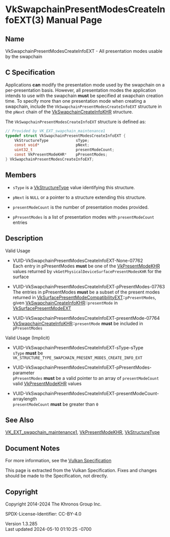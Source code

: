 # VkSwapchainPresentModesCreateInfoEXT(3) Manual Page

## Name

VkSwapchainPresentModesCreateInfoEXT - All presentation modes usable by
the swapchain



## <a href="#_c_specification" class="anchor"></a>C Specification

Applications **can** modify the presentation mode used by the swapchain
on a per-presentation basis. However, all presentation modes the
application intends to use with the swapchain **must** be specified at
swapchain creation time. To specify more than one presentation mode when
creating a swapchain, include the `VkSwapchainPresentModesCreateInfoEXT`
structure in the `pNext` chain of the
[VkSwapchainCreateInfoKHR](https://registry.khronos.org/vulkan/specs/1.3-extensions/man/html/VkSwapchainCreateInfoKHR.html) structure.

The `VkSwapchainPresentModesCreateInfoEXT` structure is defined as:

``` c
// Provided by VK_EXT_swapchain_maintenance1
typedef struct VkSwapchainPresentModesCreateInfoEXT {
    VkStructureType            sType;
    const void*                pNext;
    uint32_t                   presentModeCount;
    const VkPresentModeKHR*    pPresentModes;
} VkSwapchainPresentModesCreateInfoEXT;
```

## <a href="#_members" class="anchor"></a>Members

- `sType` is a [VkStructureType](https://registry.khronos.org/vulkan/specs/1.3-extensions/man/html/VkStructureType.html) value identifying
  this structure.

- `pNext` is `NULL` or a pointer to a structure extending this
  structure.

- `presentModeCount` is the number of presentation modes provided.

- `pPresentModes` is a list of presentation modes with
  `presentModeCount` entries

## <a href="#_description" class="anchor"></a>Description

Valid Usage

- <a href="#VUID-VkSwapchainPresentModesCreateInfoEXT-None-07762"
  id="VUID-VkSwapchainPresentModesCreateInfoEXT-None-07762"></a>
  VUID-VkSwapchainPresentModesCreateInfoEXT-None-07762  
  Each entry in pPresentModes **must** be one of the
  [VkPresentModeKHR](https://registry.khronos.org/vulkan/specs/1.3-extensions/man/html/VkPresentModeKHR.html) values returned by
  `vkGetPhysicalDeviceSurfacePresentModesKHR` for the surface

- <a href="#VUID-VkSwapchainPresentModesCreateInfoEXT-pPresentModes-07763"
  id="VUID-VkSwapchainPresentModesCreateInfoEXT-pPresentModes-07763"></a>
  VUID-VkSwapchainPresentModesCreateInfoEXT-pPresentModes-07763  
  The entries in pPresentModes **must** be a subset of the present modes
  returned in
  [VkSurfacePresentModeCompatibilityEXT](https://registry.khronos.org/vulkan/specs/1.3-extensions/man/html/VkSurfacePresentModeCompatibilityEXT.html)::`pPresentModes`,
  given
  [VkSwapchainCreateInfoKHR](https://registry.khronos.org/vulkan/specs/1.3-extensions/man/html/VkSwapchainCreateInfoKHR.html)::`presentMode`
  in [VkSurfacePresentModeEXT](https://registry.khronos.org/vulkan/specs/1.3-extensions/man/html/VkSurfacePresentModeEXT.html)

- <a href="#VUID-VkSwapchainPresentModesCreateInfoEXT-presentMode-07764"
  id="VUID-VkSwapchainPresentModesCreateInfoEXT-presentMode-07764"></a>
  VUID-VkSwapchainPresentModesCreateInfoEXT-presentMode-07764  
  [VkSwapchainCreateInfoKHR](https://registry.khronos.org/vulkan/specs/1.3-extensions/man/html/VkSwapchainCreateInfoKHR.html)::`presentMode`
  **must** be included in `pPresentModes`

Valid Usage (Implicit)

- <a href="#VUID-VkSwapchainPresentModesCreateInfoEXT-sType-sType"
  id="VUID-VkSwapchainPresentModesCreateInfoEXT-sType-sType"></a>
  VUID-VkSwapchainPresentModesCreateInfoEXT-sType-sType  
  `sType` **must** be
  `VK_STRUCTURE_TYPE_SWAPCHAIN_PRESENT_MODES_CREATE_INFO_EXT`

- <a
  href="#VUID-VkSwapchainPresentModesCreateInfoEXT-pPresentModes-parameter"
  id="VUID-VkSwapchainPresentModesCreateInfoEXT-pPresentModes-parameter"></a>
  VUID-VkSwapchainPresentModesCreateInfoEXT-pPresentModes-parameter  
  `pPresentModes` **must** be a valid pointer to an array of
  `presentModeCount` valid [VkPresentModeKHR](https://registry.khronos.org/vulkan/specs/1.3-extensions/man/html/VkPresentModeKHR.html)
  values

- <a
  href="#VUID-VkSwapchainPresentModesCreateInfoEXT-presentModeCount-arraylength"
  id="VUID-VkSwapchainPresentModesCreateInfoEXT-presentModeCount-arraylength"></a>
  VUID-VkSwapchainPresentModesCreateInfoEXT-presentModeCount-arraylength  
  `presentModeCount` **must** be greater than `0`

## <a href="#_see_also" class="anchor"></a>See Also

[VK_EXT_swapchain_maintenance1](https://registry.khronos.org/vulkan/specs/1.3-extensions/man/html/VK_EXT_swapchain_maintenance1.html),
[VkPresentModeKHR](https://registry.khronos.org/vulkan/specs/1.3-extensions/man/html/VkPresentModeKHR.html),
[VkStructureType](https://registry.khronos.org/vulkan/specs/1.3-extensions/man/html/VkStructureType.html)

## <a href="#_document_notes" class="anchor"></a>Document Notes

For more information, see the <a
href="https://registry.khronos.org/vulkan/specs/1.3-extensions/html/vkspec.html#VkSwapchainPresentModesCreateInfoEXT"
target="_blank" rel="noopener">Vulkan Specification</a>

This page is extracted from the Vulkan Specification. Fixes and changes
should be made to the Specification, not directly.

## <a href="#_copyright" class="anchor"></a>Copyright

Copyright 2014-2024 The Khronos Group Inc.

SPDX-License-Identifier: CC-BY-4.0

Version 1.3.285  
Last updated 2024-05-10 01:10:25 -0700
